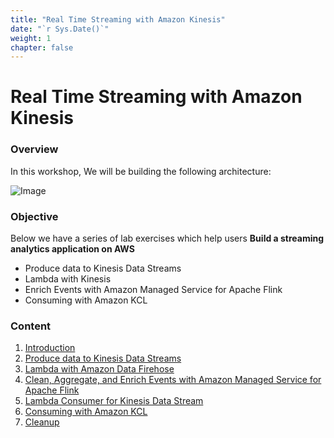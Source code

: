 ```yaml
---
title: "Real Time Streaming with Amazon Kinesis"
date: "`r Sys.Date()`"
weight: 1
chapter: false
---
```


# Real Time Streaming with Amazon Kinesis

### Overview

In this workshop, We will be building the following architecture:

![Image](/repo_pmt_ws-fcj-005/images/001.png)

### Objective

Below we have a series of lab exercises which help users **Build a streaming analytics application on AWS**

- Produce data to Kinesis Data Streams
- Lambda with Kinesis
- Enrich Events with Amazon Managed Service for Apache Flink
- Consuming with Amazon KCL

### Content

1. [Introduction](1-Introduction/)
2. [Produce data to Kinesis Data Streams](2-Produce-data-to-Kinesis-Data-Streams/)
3. [Lambda with Amazon Data Firehose](3-Lambda-with-Amazon-Data-Firehose/)
4. [Clean, Aggregate, and Enrich Events with Amazon Managed Service for Apache Flink](4-Amazon-Managed-Service-for-Apache-Flink/)
5. [Lambda Consumer for Kinesis Data Stream](5-Lambda-Consumer-for-Kinesis-Data-Stream/)
6. [Consuming with Amazon KCL](5-Consuming-with-Amazon-KCL/)
7. [Cleanup](6-Cleanup/)